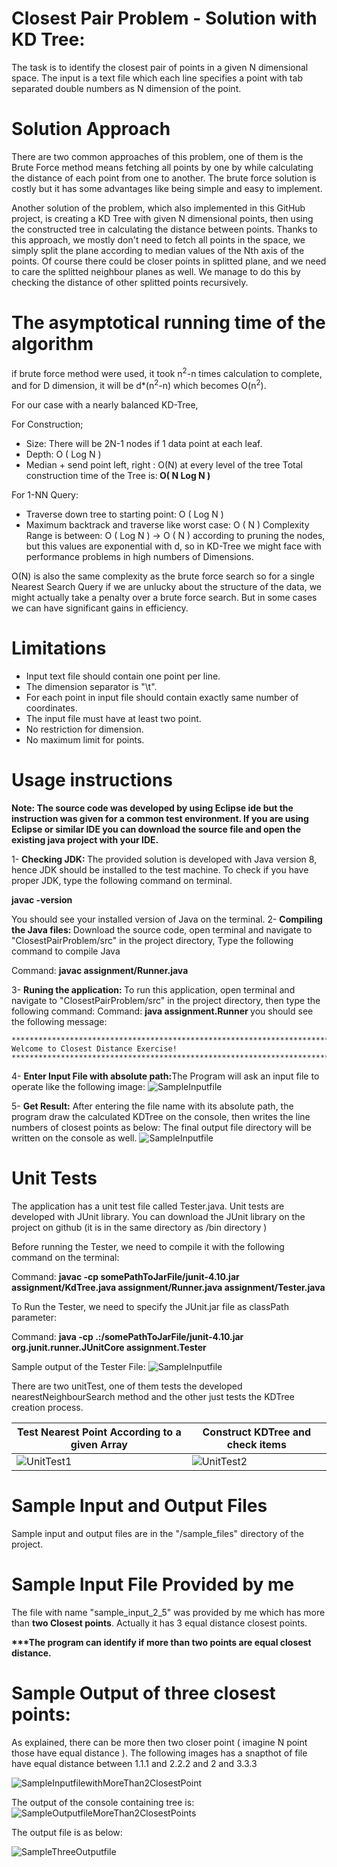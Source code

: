 # Closest Pair Problem - Solution with KD Tree:
The task is to identify the closest pair of points in a given N dimensional space.
The input is a text file which each line specifies a point with tab separated double numbers as N dimension of the point.

# Solution Approach
There are two common approaches of this problem, one of them is the Brute Force method means fetching all points by one by while calculating the distance of each point from one to another.
The brute force solution is costly but it has some advantages like being simple and easy to implement.

Another solution of the problem, which also implemented in this GitHub project, is creating a KD Tree with given N dimensional points, then using the constructed tree in calculating the distance between points. Thanks to this approach, we mostly don't need to fetch all points in the space, we simply split the plane according to median values of the Nth axis of the points. Of course there could be closer points in splitted plane, and we need to care the splitted neighbour planes as well. We manage to do this by checking the distance of other splitted points recursively. 

# The asymptotical running time of the algorithm
if brute force method were used, it took n<sup>2</sup>-n times calculation to complete, and for D dimension, it will be d*(n<sup>2</sup>-n) which becomes O(n<sup>2</sup>).

For our case with a nearly balanced KD-Tree,

For Construction;
* Size: There will be 2N-1 nodes if 1 data point at each leaf.
* Depth: O ( Log N )
* Median + send point left, right : O(N) at every level of the tree
Total construction time of the Tree is:<b> O( N Log N ) </b> 

For 1-NN Query:
* Traverse down tree to starting point: O ( Log N )
* Maximum backtrack and traverse like worst case:  O ( N )
Complexity Range is between: O ( Log N ) -> O ( N ) according to pruning the nodes, but this values are exponential with d, so in KD-Tree we might face with performance problems in high numbers of Dimensions.

O(N) is also the same complexity as the brute force search so for a single Nearest Search Query if we are unlucky about the structure of the data, we might actually take a penalty over a brute force search. But in some cases we can have significant gains in efficiency. 	  


# Limitations
* Input text file should contain one point per line.
* The dimension separator is "\t".
* For each point in input file should contain exactly same number of coordinates.
* The input file must have at least two point.
* No restriction for dimension.
* No maximum limit for points.

# Usage instructions

<b>Note: The source code was developed by using Eclipse ide but the instruction was given for a common test environment. If you are using Eclipse or similar IDE you can download the source file and open the existing java project with your IDE.</b>

1-  <b>Checking JDK: </b> The provided solution is developed with Java version 8, hence JDK should be installed to the test machine. To check if you have proper JDK, type the following command on terminal.

 <b>javac -version</b>

 You should see your installed version of Java on the terminal.
2-  <b>Compiling the Java files: </b> Download the source code, open terminal and navigate to "ClosestPairProblem/src" in the project directory, Type the following command to compile Java

Command:  <b>javac assignment/Runner.java </b>

3-  <b>Runing the application: </b> To run this application, open terminal and navigate to "ClosestPairProblem/src" in the project directory, then type the following command:
Command: <b> java assignment.Runner </b> 
you should see the following message:

	********************************************************************************
	Welcome to Closest Distance Exercise!
	********************************************************************************

4-  <b>Enter Input File with absolute path:</b>The Program will ask an input file to operate like the following image:
![SampleInputfile](https://user-images.githubusercontent.com/976950/33721951-931c0102-db79-11e7-9c74-204c3377507f.png "Enter File Name with exact path")


5- <b> Get Result:</b> After entering the file name with its absolute path, the program draw the calculated KDTree on the console, then writes the line numbers of closest points as below:
The final output file directory will be written on the console as well.
![SampleInputfile](https://user-images.githubusercontent.com/976950/33797948-c0692410-dd21-11e7-95a8-61d69c1f81f3.png "Sample Output")

# Unit Tests
The application has a unit test file called Tester.java. Unit tests are developed with JUnit library. You can download the JUnit library on the project on github (it is in the same directory as /bin directory )

Before running the Tester, we need to compile it with the following command on the terminal:

Command: <b> javac -cp somePathToJarFile/junit-4.10.jar assignment/KdTree.java assignment/Runner.java assignment/Tester.java</b>

To Run the Tester, we need to specify the JUnit.jar file as classPath parameter:

Command: <b> java -cp .:/somePathToJarFile/junit-4.10.jar org.junit.runner.JUnitCore assignment.Tester</b> 

Sample output of the Tester File:
![SampleInputfile](https://user-images.githubusercontent.com/976950/33738320-f9d5d0c8-dba9-11e7-89c3-5c0c5ce4ff7e.png "Enter File Name with exact path")

There are two unitTest, one of them tests the developed nearestNeighbourSearch method and the other just tests the KDTree creation process.


| Test Nearest Point According to a given Array  | Construct KDTree and check items |
| ------------- | ------------- |
| ![UnitTest1](https://user-images.githubusercontent.com/976950/33799735-a3106b8c-dd42-11e7-9573-c0a76a9be133.png "Unit Test 1")   | ![UnitTest2](https://user-images.githubusercontent.com/976950/33799736-a5d8cc56-dd42-11e7-9a40-d8b4280eac13.png   "Unit Test 2") |



# Sample Input and Output Files
Sample input and output files are in the "/sample_files" directory of the project.

# Sample Input File Provided by me
The file with name "sample_input_2_5" was provided by me which has more than <b>two Closest points</b>. Actually it has 3 equal distance closest points. 

<b>***The program can identify if more than two points are equal closest distance.</b>

# Sample Output of three closest points:
As explained, there can be more then two closer point ( imagine N point those have equal distance ). The following images has a snapthot of file have equal distance  between 1.1.1 and 2.2.2 and 2 and 3.3.3

![SampleInputfilewithMoreThan2ClosestPoint](https://user-images.githubusercontent.com/976950/33796098-1e07de4a-dcff-11e7-8390-14b0aeef1e11.png "Sample Inputfile with More Than 2 ClosestPoints")

The output of the console containing tree is:
![SampleOutputfileMoreThan2ClosestPoints](https://user-images.githubusercontent.com/976950/33797950-c61dd504-dd21-11e7-8bbb-81856d6ec898.png "Sample Console Output File with More Than 2 ClosestPoints")

The output file is as below:


![SampleThreeOutputfile](https://user-images.githubusercontent.com/976950/33797951-c9bb9656-dd21-11e7-8c4d-b0b403736e19.png "Sample Output File with More Than 2 ClosestPoints")
